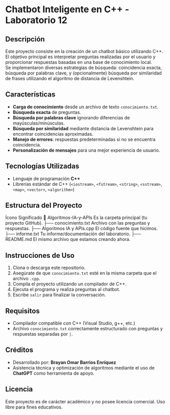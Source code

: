 # Chatbot Inteligente en C++ - Laboratorio 12

## Descripción

Este proyecto consiste en la creación de un chatbot básico utilizando C++. El objetivo principal es interpretar preguntas realizadas por el usuario y proporcionar respuestas basadas en una base de conocimiento local.  
Se implementaron diversas estrategias de búsqueda: coincidencia exacta, búsqueda por palabras clave, y (opcionalmente) búsqueda por similaridad de frases utilizando el algoritmo de distancia de Levenshtein.

## Características

- **Carga de conocimiento** desde un archivo de texto `conocimiento.txt`.
- **Búsqueda exacta** de preguntas.
- **Búsqueda por palabras clave** ignorando diferencias de mayúsculas/minúsculas.
- **Búsqueda por similaridad** mediante distancia de Levenshtein para encontrar coincidencias aproximadas.
- **Manejo de errores**: respuestas predeterminadas si no se encuentra coincidencia.
- **Personalización de mensajes** para una mejor experiencia de usuario.

## Tecnologías Utilizadas

- Lenguaje de programación **C++**
- Librerías estándar de C++ (`<iostream>`, `<fstream>`, `<string>`, `<sstream>`, `<map>`, `<vector>`, `<algorithm>`)

## Estructura del Proyecto

Ícono	Significado
📁 Algoritmos-IA-y-APIs	Es la carpeta principal (tu proyecto GitHub).
├── conocimiento.txt	Archivo con las preguntas y respuestas.
├── Algoritmos IA y APIs.cpp	El código fuente que hicimos.
├── informe.txt	Tu informe/documentación del laboratorio.
├── README.md	El mismo archivo que estamos creando ahora.


## Instrucciones de Uso

1. Clona o descarga este repositorio.
2. Asegúrate de que `conocimiento.txt` esté en la misma carpeta que el archivo `.cpp`.
3. Compila el proyecto utilizando un compilador de C++.
4. Ejecuta el programa y realiza preguntas al chatbot.
5. Escribe `salir` para finalizar la conversación.

## Requisitos

- Compilador compatible con C++ (Visual Studio, g++, etc.)
- Archivo `conocimiento.txt` correctamente estructurado con preguntas y respuestas separadas por `|`.


## Créditos

- Desarrollado por: **Brayan Omar Barrios Enríquez**
- Asistencia técnica y optimización de algoritmos mediante el uso de **ChatGPT** como herramienta de apoyo.

## Licencia

Este proyecto es de carácter académico y no posee licencia comercial. Uso libre para fines educativos.
